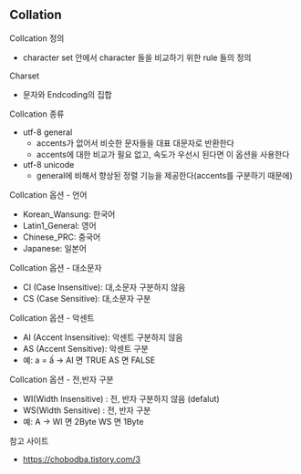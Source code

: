## Collation
Collcation 정의
- character set 안에서 character 들을 비교하기 위한 rule 들의 정의

Charset
- 문자와 Endcoding의 집합

Collcation 종류
- utf-8 general
   - accents가 없어서 비슷한 문자들을 대표 대문자로 반환한다
   - accents에 대한 비교가 필요 없고, 속도가 우선시 된다면 이 옵션을 사용한다
- utf-8 unicode
   - general에 비해서 향상된 정렬 기능을 제공한다(accents를 구분하기 때문에)


Collcation 옵션 - 언어
- Korean_Wansung: 한국어
- Latin1_General: 영어
- Chinese_PRC: 중국어
- Japanese: 일본어

Collcation 옵션 - 대소문자
- CI (Case Insensitive): 대,소문자 구분하지 않음
- CS (Case Sensitive): 대,소문자 구분

Collcation 옵션 - 악센트
- AI (Accent Insensitive): 악센트 구분하지 않음
- AS (Accent Sensitive): 악센트 구분
- 예: a = ấ -> AI 면 TRUE AS 면 FALSE

Collcation 옵션 - 전,반자 구분
- WI(Width Insensitive) : 전, 반자 구분하지 않음 (defalut)
- WS(Width Sensitive)  : 전, 반자 구분
- 예: A -> WI 면 2Byte WS 면 1Byte

참고 사이트
- https://chobodba.tistory.com/3